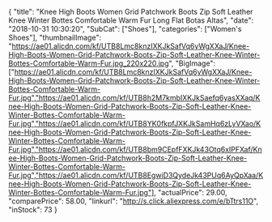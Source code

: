 {
	"title": "Knee High Boots Women Grid Patchwork Boots Zip Soft Leather Knee Winter Bottes Comfortable Warm Fur Long Flat Botas Altas",
	"date": "2018-10-31 10:30:20",
	"SubCat": ["Shoes"],
	"categories": ["Women's Shoes"],
	"thumbnailImage": "https://ae01.alicdn.com/kf/UTB8Lmc8knzIXKJkSafVq6yWgXXaJ/Knee-High-Boots-Women-Grid-Patchwork-Boots-Zip-Soft-Leather-Knee-Winter-Bottes-Comfortable-Warm-Fur.jpg_220x220.jpg",
	"BigImage": ["https://ae01.alicdn.com/kf/UTB8Lmc8knzIXKJkSafVq6yWgXXaJ/Knee-High-Boots-Women-Grid-Patchwork-Boots-Zip-Soft-Leather-Knee-Winter-Bottes-Comfortable-Warm-Fur.jpg","https://ae01.alicdn.com/kf/UTB8h2M7kmbIXKJkSaefq6yasXXaq/Knee-High-Boots-Women-Grid-Patchwork-Boots-Zip-Soft-Leather-Knee-Winter-Bottes-Comfortable-Warm-Fur.jpg","https://ae01.alicdn.com/kf/UTB8YK0fkpfJXKJkSamHq6zLyVXao/Knee-High-Boots-Women-Grid-Patchwork-Boots-Zip-Soft-Leather-Knee-Winter-Bottes-Comfortable-Warm-Fur.jpg","https://ae01.alicdn.com/kf/UTB8bm9CEpfFXKJk43Otq6xIPFXaf/Knee-High-Boots-Women-Grid-Patchwork-Boots-Zip-Soft-Leather-Knee-Winter-Bottes-Comfortable-Warm-Fur.jpg","https://ae01.alicdn.com/kf/UTB8EgwiD3QydeJk43PUq6AyQpXaa/Knee-High-Boots-Women-Grid-Patchwork-Boots-Zip-Soft-Leather-Knee-Winter-Bottes-Comfortable-Warm-Fur.jpg"],
	"actualPrice": 29.00,
	"comparePrice": 58.00,
	"linkurl": "http://s.click.aliexpress.com/e/bTtrs11O",
	"inStock": 73
}
